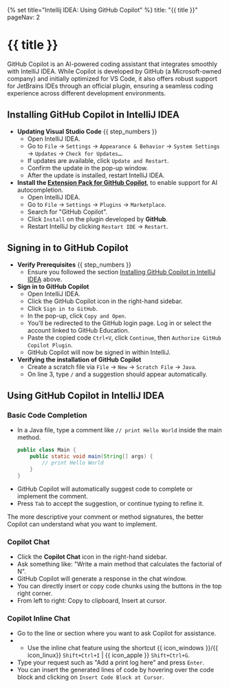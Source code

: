 {% set title="Intellij IDEA: Using GitHub Copilot" %}
<frontmatter>
  title: "{{ title }}"
  pageNav: 2
</frontmatter>

<include src="../common/common-fragments.md#wip-warning" />

# {{ title }}

GitHub Copilot is an AI-powered coding assistant that integrates smoothly with IntelliJ IDEA. While Copilot is developed by GitHub (a Microsoft-owned company) and initially optimized for VS Code, it also offers robust support for JetBrains IDEs through an official plugin, ensuring a seamless coding experience across different development environments.

<include src="copilotSignup.md" />

## Installing GitHub Copilot in IntelliJ IDEA

* **Updating Visual Studio Code** {{ step_numbers }}
  * Open IntelliJ IDEA.
  * Go to `File` → `Settings` → `Appearance & Behavior` → `System Settings` → `Updates` → `Check for Updates…`.
  * If updates are available, click `Update and Restart`.
  * Confirm the update in the pop-up window.
  * After the update is installed, restart IntelliJ IDEA.
* **Install the [Extension Pack for GitHub Copilot](https://plugins.jetbrains.com/plugin/17718-github-copilot)**, to enable support for AI autocompletion.
  * Open IntelliJ IDEA.
  * Go to `File` → `Settings` → `Plugins` → `Marketplace`.
  * Search for "GitHub Copilot".
  * Click `Install` on the plugin developed by **GitHub**.<br>
    <pic src="images/intellijCopilot/copilotPlugin.png" width="400" />
  * Restart IntelliJ by clicking `Restart IDE` → `Restart`.

## Signing in to GitHub Copilot

* **Verify Prerequisites** {{ step_numbers }}
  * Ensure you followed the section [Installing GitHub Copilot in IntelliJ IDEA](#installing-github-copilot-in-intellij-idea) above.
* **Sign in to GitHub Copilot**
  * Open IntelliJ IDEA.
  * Click the GitHub Copilot icon in the right-hand sidebar.<br>
    <pic src="images/intellijCopilot/copilotLogin.png" width="400" />
  * Click `Sign in to GitHub`.
  * In the pop-up, click `Copy and Open`.
  * You'll be redirected to the GitHub login page. Log in or select the account linked to GitHub Education.
  * Paste the copied code `Ctrl+V`, click `Continue`, then `Authorize GitHub Copilot Plugin`.
  * GitHub Copilot will now be signed in within IntelliJ.
* **Verifying the installation of GitHub Copilot**
  * Create a scratch file via `File` → `New` → `Scratch File` → `Java`.
  * On line 3, type `/` and a suggestion should appear automatically.<br>
    <pic src="images/intellijCopilot/copilotSuggestion.png" width="600" />

## Using GitHub Copilot in IntelliJ IDEA

### Basic Code Completion

  * In a Java file, type a comment like `// print Hello World` inside the main method.
    ```java
    public class Main {
        public static void main(String[] args) {
            // print Hello World
        }
    }
    ```
  * GitHub Copilot will automatically suggest code to complete or implement the comment.<br>
    <pic src="images/intellijCopilot/copilotBasicCompletion.png" width="400" />
  * Press `Tab` to accept the suggestion, or continue typing to refine it.
  <box type="tip" seamless>
    The more descriptive your comment or method signatures, the better Copilot can understand what you want to implement.
    </box>

### Copilot Chat

  * Click the **Copilot Chat** icon in the right-hand sidebar.
  * Ask something like: "Write a main method that calculates the factorial of N".
  * GitHub Copilot will generate a response in the chat window.<br>
    <pic src="images/intellijCopilot/copilotChat.png" width="400" />
  * You can directly insert or copy code chunks using the buttons in the top right corner.
  * From left to right: Copy to clipboard, Insert at cursor.

### Copilot Inline Chat

  * Go to the line or section where you want to ask Copilot for assistance.
  * * Use the inline chat feature using the shortcut {{ icon_windows }}/{{ icon_linux}} `Shift+Ctrl+I` | {{ icon_apple }} `Shift+Ctrl+G`.
  * Type your request such as "Add a print log here" and press `Enter`.
  * You can insert the generated lines of code by hovering over the code block and clicking on `Insert Code Block at Cursor`.<br>
    <pic src="images/intellijCopilot/copilotInline.png" width="600" />

